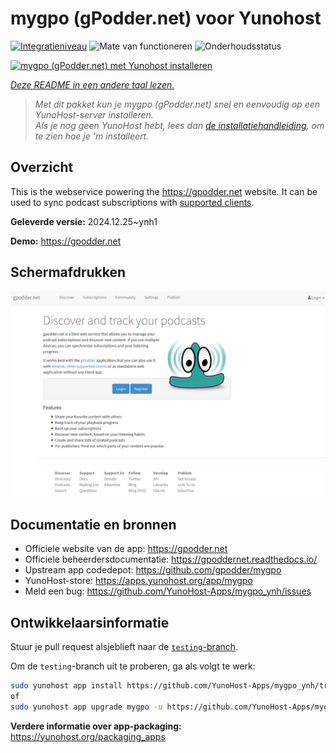 <!--
NB: Deze README is automatisch gegenereerd door <https://github.com/YunoHost/apps/tree/master/tools/readme_generator>
Hij mag NIET handmatig aangepast worden.
-->

# mygpo (gPodder.net) voor Yunohost

[![Integratieniveau](https://apps.yunohost.org/badge/integration/mygpo)](https://ci-apps.yunohost.org/ci/apps/mygpo/)
![Mate van functioneren](https://apps.yunohost.org/badge/state/mygpo)
![Onderhoudsstatus](https://apps.yunohost.org/badge/maintained/mygpo)

[![mygpo (gPodder.net) met Yunohost installeren](https://install-app.yunohost.org/install-with-yunohost.svg)](https://install-app.yunohost.org/?app=mygpo)

*[Deze README in een andere taal lezen.](./ALL_README.md)*

> *Met dit pakket kun je mygpo (gPodder.net) snel en eenvoudig op een YunoHost-server installeren.*  
> *Als je nog geen YunoHost hebt, lees dan [de installatiehandleiding](https://yunohost.org/install), om te zien hoe je 'm installeert.*

## Overzicht

This is the webservice powering the https://gpodder.net website. It can be used to sync podcast subscriptions with [supported clients](https://gpoddernet.readthedocs.io/en/latest/user/clients.html).


**Geleverde versie:** 2024.12.25~ynh1

**Demo:** <https://gpodder.net>

## Schermafdrukken

![Schermafdrukken van mygpo (gPodder.net)](./doc/screenshots/screenshot1.png)

## Documentatie en bronnen

- Officiele website van de app: <https://gpodder.net>
- Officiele beheerdersdocumentatie: <https://gpoddernet.readthedocs.io/>
- Upstream app codedepot: <https://github.com/gpodder/mygpo>
- YunoHost-store: <https://apps.yunohost.org/app/mygpo>
- Meld een bug: <https://github.com/YunoHost-Apps/mygpo_ynh/issues>

## Ontwikkelaarsinformatie

Stuur je pull request alsjeblieft naar de [`testing`-branch](https://github.com/YunoHost-Apps/mygpo_ynh/tree/testing).

Om de `testing`-branch uit te proberen, ga als volgt te werk:

```bash
sudo yunohost app install https://github.com/YunoHost-Apps/mygpo_ynh/tree/testing --debug
of
sudo yunohost app upgrade mygpo -u https://github.com/YunoHost-Apps/mygpo_ynh/tree/testing --debug
```

**Verdere informatie over app-packaging:** <https://yunohost.org/packaging_apps>
